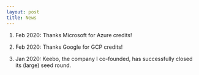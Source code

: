 ```yaml
---
layout: post
title: News
---
```


1. Feb 2020: Thanks Microsoft for Azure credits!

1. Feb 2020: Thanks Google for GCP credits!

1. Jan 2020: Keebo, the company I co-founded, has successfully closed its (large) seed round.

